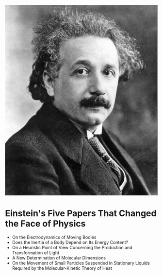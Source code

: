 <img src="1.jpg" alt="Albert Einstein">




# Einstein's Five Papers That Changed the Face of Physics

<ul>

                             

 <li><a target="_blank" href="https://github.com/manjunath5496/Einstein-Five-Papers-That-Changed-the-Face-of-Physics/blob/master/e(1).pdf" style="text-decoration:none;">On the Electrodynamics of Moving Bodies</a></li>

 <li><a target="_blank" href="https://github.com/manjunath5496/Einstein-Five-Papers-That-Changed-the-Face-of-Physics/blob/master/e(2).pdf" style="text-decoration:none;">Does the Inertia of a Body Depend on Its Energy Content?</a></li>

<li><a target="_blank" href="https://github.com/manjunath5496/Einstein-Five-Papers-That-Changed-the-Face-of-Physics/blob/master/e(3).pdf" style="text-decoration:none;">On a Heuristic Point of View Concerning the Production and Transformation of Light</a></li>
 <li><a target="_blank" href="https://github.com/manjunath5496/Einstein-Five-Papers-That-Changed-the-Face-of-Physics/blob/master/e(4).pdf" style="text-decoration:none;">A New Determination of Molecular Dimensions</a></li>                              
<li><a target="_blank" href="https://github.com/manjunath5496/Einstein-Five-Papers-That-Changed-the-Face-of-Physics/blob/master/e(5).pdf" style="text-decoration:none;">On the Movement of Small Particles Suspended in Stationary Liquids Required by the Molecular-Kinetic Theory of Heat</a></li>
</ul>
